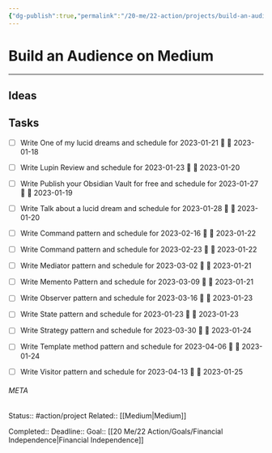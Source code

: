 ```yaml
---
{"dg-publish":true,"permalink":"/20-me/22-action/projects/build-an-audience-on-medium/"}
---
```


# Build an Audience on Medium
---
## Ideas


## Tasks
- [ ] Write One of my lucid dreams and schedule for 2023-01-21 🔼 📅 2023-01-18
- [ ] Write Lupin Review and schedule for 2023-01-23 🔼 📅 2023-01-20
- [ ] Write Publish your Obsidian Vault for free and schedule for 2023-01-27 🔼 📅 2023-01-19
- [ ] Write Talk about a lucid dream and schedule for 2023-01-28 🔼 📅 2023-01-20
- [ ] Write Command pattern and schedule for 2023-02-16 🔼 📅 2023-01-22
- [ ] Write Command pattern and schedule for 2023-02-23 🔼 📅 2023-01-22
- [ ] Write Mediator pattern and schedule for 2023-03-02 🔼 📅 2023-01-21
- [ ] Write Memento Pattern and schedule for 2023-03-09 🔼 📅 2023-01-21
- [ ] Write Observer pattern and schedule for 2023-03-16 🔼 📅 2023-01-23
- [ ] Write State pattern and schedule for 2023-01-23 🔼 📅 2023-01-23
- [ ] Write Strategy pattern and schedule for 2023-03-30 🔼 📅 2023-01-24
- [ ] Write Template method pattern and schedule for 2023-04-06 🔼 📅 2023-01-24
- [ ] Write Visitor pattern and schedule for 2023-04-13 🔼 📅 2023-01-25



###### META
Status:: #action/project 
Related:: [[Medium\|Medium]]

Completed:: 
Deadline:: 
Goal:: [[20 Me/22 Action/Goals/Financial Independence\|Financial Independence]]
